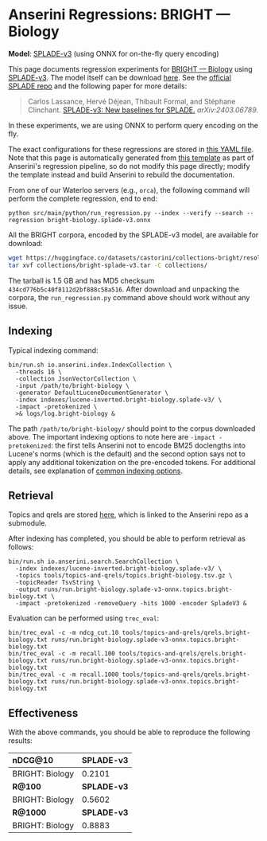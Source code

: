 # Anserini Regressions: BRIGHT &mdash; Biology

**Model**: [SPLADE-v3](https://arxiv.org/abs/2403.06789) (using ONNX for on-the-fly query encoding)

This page documents regression experiments for [BRIGHT &mdash; Biology](https://brightbenchmark.github.io/) using [SPLADE-v3](https://arxiv.org/abs/2403.06789).
The model itself can be download [here](https://huggingface.co/naver/splade-v3).
See the [official SPLADE repo](https://github.com/naver/splade) and the following paper for more details:

> Carlos Lassance, Hervé Déjean, Thibault Formal, and Stéphane Clinchant. [SPLADE-v3: New baselines for SPLADE.](https://arxiv.org/abs/2403.06789) _arXiv:2403.06789_.

In these experiments, we are using ONNX to perform query encoding on the fly.

The exact configurations for these regressions are stored in [this YAML file](../../src/main/resources/regression/bright-biology.splade-v3.onnx.yaml).
Note that this page is automatically generated from [this template](../../src/main/resources/docgen/templates/bright-biology.splade-v3.onnx.template) as part of Anserini's regression pipeline, so do not modify this page directly; modify the template instead and build Anserini to rebuild the documentation.

From one of our Waterloo servers (e.g., `orca`), the following command will perform the complete regression, end to end:

```
python src/main/python/run_regression.py --index --verify --search --regression bright-biology.splade-v3.onnx
```

All the BRIGHT corpora, encoded by the SPLADE-v3 model, are available for download:

```bash
wget https://huggingface.co/datasets/castorini/collections-bright/resolve/main/bright-splade-v3.tar -P collections/
tar xvf collections/bright-splade-v3.tar -C collections/
```

The tarball is 1.5 GB and has MD5 checksum `434cd776b5c40f8112d2bf888c58a516`.
After download and unpacking the corpora, the `run_regression.py` command above should work without any issue.

## Indexing

Typical indexing command:

```
bin/run.sh io.anserini.index.IndexCollection \
  -threads 16 \
  -collection JsonVectorCollection \
  -input /path/to/bright-biology \
  -generator DefaultLuceneDocumentGenerator \
  -index indexes/lucene-inverted.bright-biology.splade-v3/ \
  -impact -pretokenized \
  >& logs/log.bright-biology &
```

The path `/path/to/bright-biology/` should point to the corpus downloaded above.
The important indexing options to note here are `-impact -pretokenized`: the first tells Anserini not to encode BM25 doclengths into Lucene's norms (which is the default) and the second option says not to apply any additional tokenization on the pre-encoded tokens.
For additional details, see explanation of [common indexing options](../../docs/common-indexing-options.md).

## Retrieval

Topics and qrels are stored [here](https://github.com/castorini/anserini-tools/tree/master/topics-and-qrels), which is linked to the Anserini repo as a submodule.

After indexing has completed, you should be able to perform retrieval as follows:

```
bin/run.sh io.anserini.search.SearchCollection \
  -index indexes/lucene-inverted.bright-biology.splade-v3/ \
  -topics tools/topics-and-qrels/topics.bright-biology.tsv.gz \
  -topicReader TsvString \
  -output runs/run.bright-biology.splade-v3-onnx.topics.bright-biology.txt \
  -impact -pretokenized -removeQuery -hits 1000 -encoder SpladeV3 &
```

Evaluation can be performed using `trec_eval`:

```
bin/trec_eval -c -m ndcg_cut.10 tools/topics-and-qrels/qrels.bright-biology.txt runs/run.bright-biology.splade-v3-onnx.topics.bright-biology.txt
bin/trec_eval -c -m recall.100 tools/topics-and-qrels/qrels.bright-biology.txt runs/run.bright-biology.splade-v3-onnx.topics.bright-biology.txt
bin/trec_eval -c -m recall.1000 tools/topics-and-qrels/qrels.bright-biology.txt runs/run.bright-biology.splade-v3-onnx.topics.bright-biology.txt
```

## Effectiveness

With the above commands, you should be able to reproduce the following results:

| **nDCG@10**                                                                                                  | **SPLADE-v3**|
|:-------------------------------------------------------------------------------------------------------------|--------------|
| BRIGHT: Biology                                                                                              | 0.2101       |
| **R@100**                                                                                                    | **SPLADE-v3**|
| BRIGHT: Biology                                                                                              | 0.5602       |
| **R@1000**                                                                                                   | **SPLADE-v3**|
| BRIGHT: Biology                                                                                              | 0.8883       |
